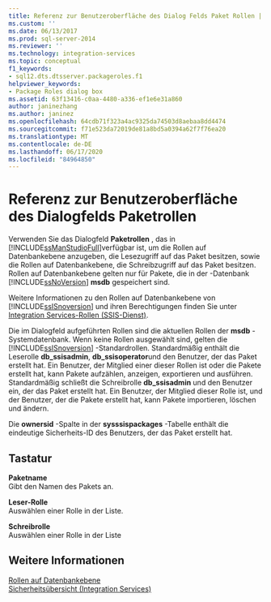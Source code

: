 ```yaml
---
title: Referenz zur Benutzeroberfläche des Dialog Felds Paket Rollen | Microsoft-Dokumentation
ms.custom: ''
ms.date: 06/13/2017
ms.prod: sql-server-2014
ms.reviewer: ''
ms.technology: integration-services
ms.topic: conceptual
f1_keywords:
- sql12.dts.dtsserver.packageroles.f1
helpviewer_keywords:
- Package Roles dialog box
ms.assetid: 63f13416-c0aa-4480-a336-ef1e6e31a860
author: janinezhang
ms.author: janinez
ms.openlocfilehash: 64cdb71f323a4ac9325da74503d8aebaa8dd4474
ms.sourcegitcommit: f71e523da72019de81a8bd5a0394a62f7f76ea20
ms.translationtype: MT
ms.contentlocale: de-DE
ms.lasthandoff: 06/17/2020
ms.locfileid: "84964850"
---
```

# <a name="package-roles-dialog-box-ui-reference"></a>Referenz zur Benutzeroberfläche des Dialogfelds Paketrollen
  Verwenden Sie das Dialogfeld **Paketrollen** , das in [!INCLUDE[ssManStudioFull](../includes/ssmanstudiofull-md.md)]verfügbar ist, um die Rollen auf Datenbankebene anzugeben, die Lesezugriff auf das Paket besitzen, sowie die Rollen auf Datenbankebene, die Schreibzugriff auf das Paket besitzen. Rollen auf Datenbankebene gelten nur für Pakete, die in der -Datenbank [!INCLUDE[ssNoVersion](../includes/ssnoversion-md.md)] **msdb** gespeichert sind.  
  
 Weitere Informationen zu den Rollen auf Datenbankebene von [!INCLUDE[ssISnoversion](../includes/ssisnoversion-md.md)] und ihren Berechtigungen finden Sie unter [Integration Services-Rollen &#40;SSIS-Dienst&#41;](security/integration-services-roles-ssis-service.md).  
  
 Die im Dialogfeld aufgeführten Rollen sind die aktuellen Rollen der **msdb** -Systemdatenbank. Wenn keine Rollen ausgewählt sind, gelten die [!INCLUDE[ssISnoversion](../includes/ssisnoversion-md.md)] -Standardrollen. Standardmäßig enthält die Leserolle **db_ssisadmin**, **db_ssisoperator**und den Benutzer, der das Paket erstellt hat. Ein Benutzer, der Mitglied einer dieser Rollen ist oder die Pakete erstellt hat, kann Pakete aufzählen, anzeigen, exportieren und ausführen. Standardmäßig schließt die Schreibrolle **db_ssisadmin** und den Benutzer ein, der das Paket erstellt hat. Ein Benutzer, der Mitglied dieser Rolle ist, und der Benutzer, der die Pakete erstellt hat, kann Pakete importieren, löschen und ändern.  
  
 Die **ownersid** -Spalte in der **sysssispackages** -Tabelle enthält die eindeutige Sicherheits-ID des Benutzers, der das Paket erstellt hat.  
  
## <a name="options"></a>Tastatur  
 **Paketname**  
 Gibt den Namen des Pakets an.  
  
 **Leser-Rolle**  
 Auswählen einer Rolle in der Liste.  
  
 **Schreibrolle**  
 Auswählen einer Rolle in der Liste  
  
## <a name="see-also"></a>Weitere Informationen  
 [Rollen auf Datenbankebene](../relational-databases/security/authentication-access/database-level-roles.md)   
 [Sicherheitsübersicht &#40;Integration Services&#41;](security/security-overview-integration-services.md)  
  
  
